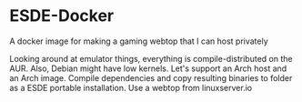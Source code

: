 # ESDE-Docker
A docker image for making a gaming webtop that I can host privately


Looking around at emulator things, everything is compile-distributed on the AUR. Also, Debian might have low kernels.
Let's support an Arch host and an Arch image.
Compile dependencies and copy resulting binaries to folder as a ESDE portable installation.
Use a webtop from linuxserver.io
